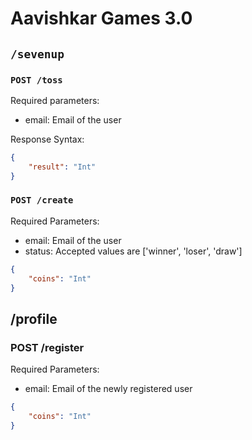 # Aavishkar Games 3.0

## ```/sevenup```

### ```POST /toss```
Required parameters:
- email: Email of the user

Response Syntax:
```json
{
    "result": "Int"
}
```

### ```POST /create```
Required Parameters:
- email: Email of the user
- status: Accepted values are ['winner', 'loser', 'draw']
```json
{
    "coins": "Int"
}
```

## /profile

### POST /register
Required Parameters:
- email: Email of the newly registered user
```json
{
    "coins": "Int"
}
